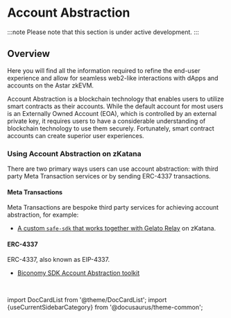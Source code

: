 # Account Abstraction

:::note
Please note that this section is under active development. 
:::

## Overview

Here you will find all the information required to refine the end-user experience and allow for seamless web2-like interactions with dApps and accounts on the Astar zkEVM.

Account Abstraction is a blockchain technology that enables users to utilize smart contracts as their accounts. While the default account for most users is an Externally Owned Account (EOA), which is controlled by an external private key, it requires users to have a considerable understanding of blockchain technology to use them securely. Fortunately, smart contract accounts can create superior user experiences.

### Using Account Abstraction on zKatana

There are two primary ways users can use account abstraction: with third party Meta Transaction services or by sending ERC-4337 transactions.

#### Meta Transactions
Meta Transactions are bespoke third party services for achieving account abstraction, for example: 
- [A custom `safe-sdk` that works together with Gelato Relay](/docs/build/zkEVM/integrations/account-abstraction/safe--aa/) on zKatana.

#### ERC-4337
ERC-4337, also known as EIP-4337.
- [Biconomy SDK Account Abstraction toolkit](/docs/build/zkEVM/integrations/account-abstraction/safe--aa/)

<br/>

import DocCardList from '@theme/DocCardList';
import {useCurrentSidebarCategory} from '@docusaurus/theme-common';

<DocCardList items={useCurrentSidebarCategory().items}/>
